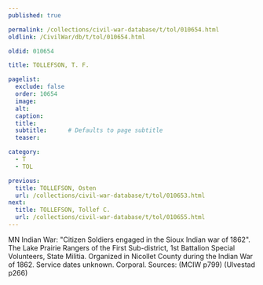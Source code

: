 ```yaml
---
published: true

permalink: /collections/civil-war-database/t/tol/010654.html
oldlink: /CivilWar/db/t/tol/010654.html

oldid: 010654

title: TOLLEFSON, T. F.

pagelist:
  exclude: false
  order: 10654
  image: 
  alt:
  caption:
  title:
  subtitle:      # Defaults to page subtitle
  teaser:

category: 
  - T 
  - TOL

previous:
  title: TOLLEFSON, Osten
  url: /collections/civil-war-database/t/tol/010653.html  
next:
  title: TOLLEFSON, Tollef C.
  url: /collections/civil-war-database/t/tol/010655.html   
---
```

MN Indian War: &quot;Citizen Soldiers engaged in the Sioux Indian war of 1862&quot;. The Lake Prairie Rangers of the First Sub-district, 1st Battalion Special Volunteers, State Militia. Organized in Nicollet County during the Indian War of 1862. Service dates unknown. Corporal. Sources: (MCIW p799) (Ulvestad p266)
